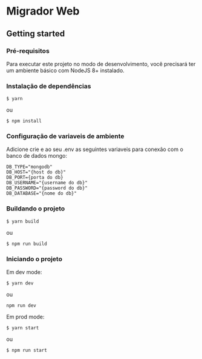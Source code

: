 # Migrador Web

## Getting started
### Pré-requisitos
Para executar este projeto no modo de desenvolvimento, você precisará ter um ambiente básico com NodeJS 8+ instalado.

### Instalação de dependências
```
$ yarn
```

ou

```
$ npm install
```

### Configuração de variaveis de ambiente
Adicione crie e ao seu .env as seguintes variaveis para conexão com o banco de dados mongo:
```
DB_TYPE="mongodb"
DB_HOST="{host do db}"
DB_PORT={porta do db}
DB_USERNAME="{username do db}"
DB_PASSWORD="{password do db}"
DB_DATABASE="{nome do db}"
```

### Buildando o projeto
```
$ yarn build
```

ou 

```
$ npm run build
```

### Iniciando o projeto
Em dev mode:
```
$ yarn dev
```

ou

```
npm run dev
```

Em prod mode:
```
$ yarn start
```

ou 

```
$ npm run start
```

